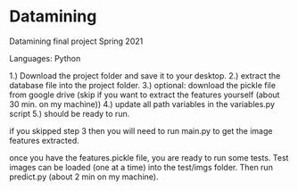 # Datamining

Datamining final project Spring 2021

Languages: Python

1.) Download the project folder and save it to your desktop.
2.) extract the database file into the project folder.
3.) optional: download the pickle file from google drive (skip if you want to extract the features yourself (about 30 min. on my machine))
4.) update all path variables in the variables.py script
5.) should be ready to run.

if you skipped step 3 then you will need to run main.py to get the image features extracted.

once you have the features.pickle file, you are ready to run some tests. Test images can be loaded (one at a time) into the test/imgs folder. Then run predict.py (about 2 min on my machine).

